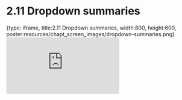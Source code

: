 # 2.11 Dropdown summaries
 
{type: iframe, title:2.11 Dropdown summaries, width:800, height:600, poster:resources/chapt_screen_images/dropdown-summaries.png}
![](http://science.c-moor.org/CURE-MicrobialMysteries/dropdown-summaries.html)
 

 
